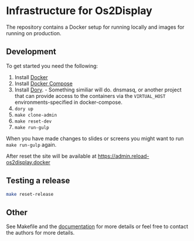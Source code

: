 # Infrastructure for Os2Display

The repository contains a Docker setup for running locally and images for running on production.

## Development

To get started you need the following:
1. Install [Docker](https://docs.docker.com/install/)
2. Install [Docker Compose](https://docs.docker.com/compose/install/)
3. Install [Dory](https://github.com/FreedomBen/dory). - Something similiar will do. dnsmasq, or another project that can provide access to the containers via the `VIRTUAL_HOST` environments-specified in docker-compose.
4. `dory up`
5. `make clone-admin`
6. `make reset-dev`
7. `make run-gulp`

When you have made changes to slides or screens you might want to run `make run-gulp`
again.

After reset the site will be available at https://admin.reload-os2display.docker

## Testing a release
```bash
make reset-release
```

## Other
See Makefile and the [documentation](documentation) for more details or feel
free to contact the authors for more details.
